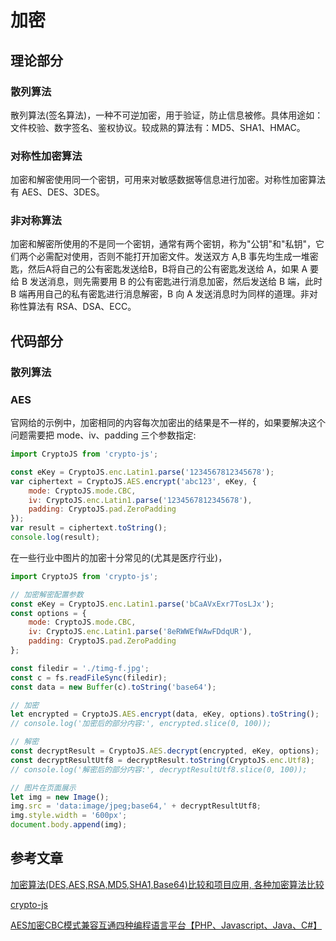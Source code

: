 # 加密

## 理论部分

### 散列算法

散列算法(签名算法)，一种不可逆加密，用于验证，防止信息被修。具体用途如：文件校验、数字签名、鉴权协议。较成熟的算法有：MD5、SHA1、HMAC。

### 对称性加密算法

加密和解密使用同一个密钥，可用来对敏感数据等信息进行加密。对称性加密算法有 AES、DES、3DES。

### 非对称算法

加密和解密所使用的不是同一个密钥，通常有两个密钥，称为"公钥"和"私钥"，它们两个必需配对使用，否则不能打开加密文件。发送双方 A,B 事先均生成一堆密匙，然后A将自己的公有密匙发送给B，B将自己的公有密匙发送给 A，如果 A 要给 B 发送消息，则先需要用 B 的公有密匙进行消息加密，然后发送给 B 端，此时 B 端再用自己的私有密匙进行消息解密，B 向 A 发送消息时为同样的道理。非对称性算法有 RSA、DSA、ECC。

## 代码部分

### 散列算法

### AES

官网给的示例中，加密相同的内容每次加密出的结果是不一样的，如果要解决这个问题需要把 mode、iv、padding 三个参数指定:

```js
import CryptoJS from 'crypto-js';

const eKey = CryptoJS.enc.Latin1.parse('1234567812345678');
var ciphertext = CryptoJS.AES.encrypt('abc123', eKey, {
    mode: CryptoJS.mode.CBC,
    iv: CryptoJS.enc.Latin1.parse('1234567812345678'),
    padding: CryptoJS.pad.ZeroPadding
});
var result = ciphertext.toString();
console.log(result);
```

在一些行业中图片的加密十分常见的(尤其是医疗行业)，

```js
import CryptoJS from 'crypto-js';

// 加密解密配置参数
const eKey = CryptoJS.enc.Latin1.parse('bCaAVxExr7TosLJx');
const options = {
    mode: CryptoJS.mode.CBC,
    iv: CryptoJS.enc.Latin1.parse('8eRWWEfWAwFDdqUR'),
    padding: CryptoJS.pad.ZeroPadding
};

const filedir = './timg-f.jpg';
const c = fs.readFileSync(filedir);            
const data = new Buffer(c).toString('base64');

// 加密
let encrypted = CryptoJS.AES.encrypt(data, eKey, options).toString();
// console.log('加密后的部分内容:', encrypted.slice(0, 100));

// 解密
const decryptResult = CryptoJS.AES.decrypt(encrypted, eKey, options);
const decryptResultUtf8 = decryptResult.toString(CryptoJS.enc.Utf8);
// console.log('解密后的部分内容:', decryptResultUtf8.slice(0, 100));

// 图片在页面展示
let img = new Image();
img.src = 'data:image/jpeg;base64,' + decryptResultUtf8;
img.style.width = '600px';
document.body.append(img);
```

## 参考文章

[加密算法(DES,AES,RSA,MD5,SHA1,Base64)比较和项目应用, 各种加密算法比较](https://blog.csdn.net/guyue35/article/details/81872115)

[crypto-js](https://www.npmjs.com/package/crypto-js)

[AES加密CBC模式兼容互通四种编程语言平台【PHP、Javascript、Java、C#】](https://my.oschina.net/Jacker/blog/86383)
